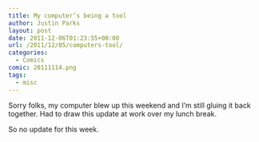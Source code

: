 ```yaml
---
title: My computer’s being a tool
author: Justin Parks
layout: post
date: 2011-12-06T01:23:55+00:00
url: /2011/12/05/computers-tool/
categories:
  - Comics
comic: 20111114.png
tags:
  - misc
---
```

Sorry folks, my computer blew up this weekend and I&#8217;m still gluing it back together. Had to draw this update at work over my lunch break.
  
So no update for this week.